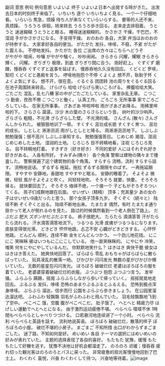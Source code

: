 副词	意思	例句	例句意思
いよいよ	终于	いよいよ日本へ出発する時がきた。	出发去日本的时刻终于来临了。
いちいち	逐个	いちいちよく見る。	一个一个仔细地看。
いらいら	焦急，烦躁	待ち人が来なくていらいらする。	要等的人还不来，真烦躁。
うろうろ	徘徊，转来转去	うろうろ歩き回る。	走来走去徘徊着。
うとうと	迷迷糊糊	うとうとと眠る。	睡得迷迷糊糊的。
かさかさ	干燥，干巴巴，不湿润	手がかさかさになる。	手变得干燥。
おのおの	各自，大家	弁当はおのおのが持参する。	大家拿好各自的便当。
がたがた	发抖，哆嗦，不稳，不紧	がたがた震える。	不停地发抖。
かたがた	各位	ご出席の方々はこちらへどうぞ	
がやがや	喧闹，吵嚷	がやがや騒ぐ。	吵吵闹闹。
きらきら	闪耀，耀眼	きらきら輝く。	闪耀。
ぎりぎり	极限，到底	ぎりぎり間に合う。	刚好赶上。
ぐずぐず	磨蹭，慢吞吞	 ぐずぐずと返事を延ばす。	慢吞吞地久久没有回应。
くどくど	罗嗦，絮叨	 くどくどと愚痴を言う。	啰嗦地抱怨个不停
くよくよ	想不开，耿耿于怀	 くよくよ気にする。	想不开，很在意。
ぐるぐる	团团转	池の周りをぐるぐる回る	在池子周围转来转去。
げらげら	哈哈	げらげら笑いころげる。	捧腹哈哈大笑。
ごたごた	混乱，乱七八糟	家の中がごたごたしている。	家里杂乱无章。
こつこつ	勤奋，孜孜不倦	こつこつと働く。	认真工作。
ごろごろ	无所事事	家でごろごろしている。	在家无所事事。
ざあざあ	哗啦哗啦	雨がざあざあ降る。	雨稀里哗啦的下。
さらさら	潺潺，沙沙	木の葉のさらさらという音。	树叶的沙沙响声。
ざらざら	粗糙，不光滑	ざらざらした壁。	不光滑的墙。
さんざん	(散々)	さんざんしかられた。	被狠狠地训了一顿。
すくすく	茁壮成长貌	すくすく育つ。	茁壮的成长。
しとしと	淅淅沥沥	雨がしとしとと降る。	雨淅淅沥沥地下。
しぶしぶ	勉勉强强；很不高兴	しぶしぶ承知する。	勉勉强强答应。
じめじめ	潮湿，湿润	じめじめした土地。	湿润的土地。
じろじろ	目不转睛地看，注视	じろじろ見る。	目不转睛地盯着。
すきずき（好き好き）	不同的爱好	人にはそれぞれ好き好きがある。	人各有所好。
すみずみ(隅々）	各个角落	警察は建物の隅々まで捜査した。	警察搜遍了这个建筑物的各个角落。
すらすら	流畅，流利	すらすら話す。	流畅地说话。
ずるずる	拖延，拖拉	ずるずる期限をのばす。	一再拖延期限。
すやすや	安静地，香甜地	すやすやと眠る。	安静的睡着了。
そよそよ	微微，轻轻	風がそよそよと吹く。	风轻轻地吹。
そろそろ	就要，快要。	そろそろ帰る。	就快要回去了。
ぞろぞろ	络绎不绝，一个接一个	子どもがぞろぞろついてくる。	孩子们成群地跟在后面。
せいぜい（精精）	顶多；充其量少	あの女の子はせいぜい9歳だったと思う。	那个女孩子顶多九岁。
ぞくぞく（続々と）	陆续不断	ぞくぞくと出る。	陆续不断地出来。
たまたま	偶然，有时	たまたま通り掛かって老人が倒れるのを見た。	路过的时候偶然看到一个老人倒在了路上。
だぶだぶ	肥大	ズボンがだぶだぶする。	裤子很肥大。
たらたら	滴滴答答	汗がたらたら流れる。	汗水滴答滴答地流下。
つるつる	光滑	皮膚がつるつるになります。	皮肤变得很光滑。
どきどき	怦怦地跳，忐忑不安	心臓がどきどきする。	心怦怦地跳。
どんどん	顺利，连续不断	金をどんどんつかう。	一个劲儿地花钱。
にこにこ	笑眯眯	彼はいつもにこにこしている。	他一直笑眯眯的。
にやにや	冷笑，嗤笑	何をにやにやしているんだ。	你默默地笑什么？
はきはき	爽快干脆	彼女ははきはき答えた。	她爽快地回答了。
ばらばら	零乱	おもちゃがばらばらに散らばっていた。	玩具凌乱的散落一地。
ぴかぴか	闪闪发光	無数の星がぴかぴか輝いていた。	无数的星星在闪闪发光。
ぼろぼろ	破破烂烂	老婆はぼろぼろの服を着ていた。	老婆婆穿着破破烂烂的衣服。
ぶつぶつ	抱怨	ぶつぶつ言う。	发牢骚。
ふらふら	蹒跚，摇晃	ふらふらしながら歩いて帰っていく。	摇摇晃晃地走回去。
ぶるぶる	发抖，哆嗦	恐怖のあまりぶるぶるとふるえる。	恐怖到极点浑身哆嗦。
ぶらぶら	溜达，信步而行	公園をぶらぶら歩きましょう。	在公园里溜达溜达吧。
ふわふわ	轻飘飘	羽毛がふわふわと飛んでいた。	羽毛轻飘飘地飞到了空中。
ぺこぺこ	饿，空腹	腹がぺこぺこだ。	肚子饿了。
へとへと	精疲力尽	はげしい運動でへとへとになる。	由于激烈运动疲倦不堪。
べらべら	喋喋不休	1時間もべらべらとしゃべりつづける。	口若悬河地连续讲了一个小时。
ぺらぺら	流利	ぺらぺらと英語を話す。	流利地说英语。
ぼろぼろ	破破烂烂，散落的样子	ぼろぼろの小屋。	破烂不堪的小房子。
まごまご	不知所措	出口がわからずまごまごした。	迷了路，不知如何是好。
めいめい	各自	テーマの選択にはめいめいの好みが表れていた。	主题的选择表现了各自的喜好。
もたもた	犹豫，缓慢	もたもたして好機を逃す。	犹豫不决地让好机会都溜走了。
のろのろ	迟缓；慢吞吞	疲れ切った観光客はのろのろとバスに戻った。	非常疲惫的观光客慢慢地回到了巴士上。
わくわく	喜悦，兴奋	わくわくして待つ。	兴奋地等待着。![image](https://user-images.githubusercontent.com/4384065/223330129-3d017428-f60a-4726-ba3f-723c692ae2f6.png)
